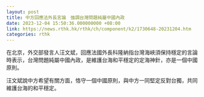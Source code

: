 ```yaml
---
layout: post
title: 中方回應法外長言論　強調台灣問題純屬中國內政
date: 2023-12-04 15:50:36.000000000 +08:00
link: https://news.rthk.hk/rthk/ch/component/k2/1730648-20231204.htm
categories: rthk
---
```


在北京，外交部發言人汪文斌，回應法國外長科隆納指台灣海峽須保持穩定的言論時表示，台灣問題純屬中國內政，是維護台海和平穩定的定海神針，亦是一個中國原則。

汪文斌說中方希望有關方面，恪守一個中國原則，與中方一同堅定反對台獨，共同維護台海的和平穩定。

